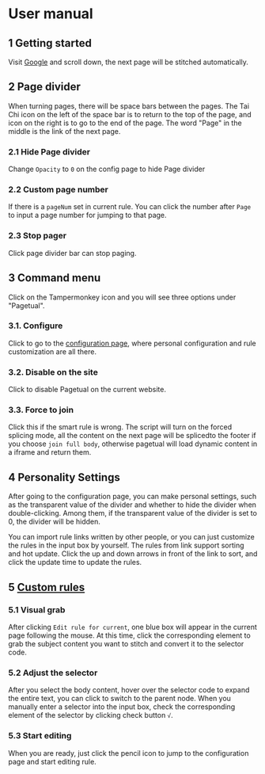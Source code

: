 # User manual
## 1 Getting started
Visit [Google](https://www.google.com/search?q=pagetual) and scroll down, the next page will be stitched automatically.

## 2 Page divider
When turning pages, there will be space bars between the pages. The Tai Chi icon on the left of the space bar is to return to the top of the page, and icon on the right is to go to the end of the page. The word "Page" in the middle is the link of the next page.
### 2.1 Hide Page divider
Change `Opacity` to `0` on the config page to hide Page divider
### 2.2 Custom page number
If there is a `pageNum` set in current rule. You can click the number after `Page` to input a page number for jumping to that page.
### 2.3 Stop pager
Click page divider bar can stop paging.

## 3 Command menu
Click on the Tampermonkey icon and you will see three options under "Pagetual".
### 3.1. Configure
Click to go to the [configuration page](https://github.com/hoothin/UserScripts/tree/master/Pagetual), where personal configuration and rule customization are all there.
### 3.2. Disable on the site
Click to disable Pagetual on the current website.
### 3.3. Force to join
Click this if the smart rule is wrong. The script will turn on the forced splicing mode, all the content on the next page will be spliced ​​to the footer if you choose `join full body`, otherwise pagetual will load dynamic content in a iframe and return them.

## 4 Personality Settings
After going to the configuration page, you can make personal settings, such as the transparent value of the divider and whether to hide the divider when double-clicking. Among them, if the transparent value of the divider is set to 0, the divider will be hidden.

You can import rule links written by other people, or you can just customize the rules in the input box by yourself. The rules from link support sorting and hot update. Click the up and down arrows in front of the link to sort, and click the update time to update the rules.

## 5 [Custom rules](/en/rule.html)
### 5.1 Visual grab
After clicking `Edit rule for current`, one blue box will appear in the current page following the mouse. At this time, click the corresponding element to grab the subject content you want to stitch and convert it to the selector code.
### 5.2 Adjust the selector
After you select the body content, hover over the selector code to expand the entire text, you can click to switch to the parent node. When you manually enter a selector into the input box, check the corresponding element of the selector by clicking check button `√`.
### 5.3 Start editing
When you are ready, just click the pencil icon to jump to the configuration page and start editing rule.